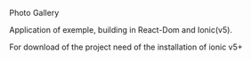 Photo Gallery

Application of exemple, building in React-Dom and Ionic(v5).

For download of the project need of the installation of ionic v5+ 
